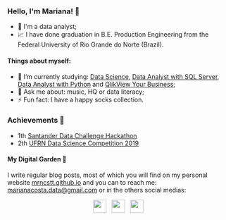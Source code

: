 ### Hello, I'm Mariana! 👋

- 💼 I'm a data analyst; 
- 📈 I have done graduation in B.E. Production Engineering from the Federal University of Rio Grande do Norte (Brazil).

#### Things about myself:

- 📖 I’m currently studying: [Data Science](https://www.digitalhouse.com/br/curso/data-science), [Data Analyst with SQL Server](https://www.datacamp.com/tracks/data-analyst-with-sql-server), [Data Analyst with Python](https://www.datacamp.com/tracks/data-analyst-with-python) and [QlikView Your Business](https://www.wiley.com/en-us/QlikView+Your+Business%3A+An+Expert+Guide+to+Business+Discovery+with+QlikView+and+Qlik+Sense-p-9781118949559);
- 💬 Ask me about: music, HQ or data literacy;
- ⚡ Fun fact: I have a happy socks collection.

### Achievements 🥇



 - 1th [Santander Data Challenge Hackathon](https://www.datachallenge.com.br/resultado/)
 - 2th [UFRN Data Science Competition 2019](https://marcusnunes.me/posts/resultados-da-competicao-de-ciencia-de-dados-da-ufrn-2019/)



#### My Digital Garden 🌱

I write regular blog posts, most of which you will find on my personal website [mrncstt.github.io](mrncstt.github.io) and you can to reach me: marianacosta.data@gmail.com or in the others social medias: 

<p align='center'>
<a href="https://dev.to/mrncstt"><img height="30" src="https://raw.githubusercontent.com/WaylonWalker/WaylonWalker/main/icon/dev.png"></a>&nbsp;&nbsp;
<a href="https://twitter.com/mrncstt"><img height="30" src="https://github.com/WaylonWalker/WaylonWalker/blob/main/icon/twitter.png?raw=true"></a>&nbsp;&nbsp;
<a href="https://www.linkedin.com/in/mrncst/"><img height="30" src="https://github.com/WaylonWalker/WaylonWalker/blob/main/icon/linkedin.png?raw=true"></a>
</p>
